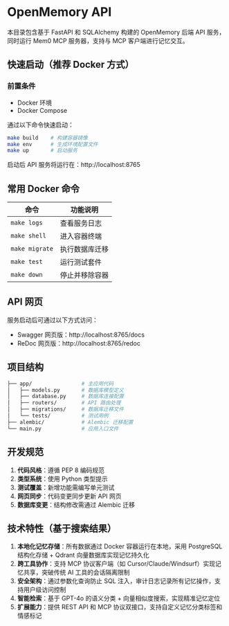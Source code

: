 # OpenMemory API

本目录包含基于 FastAPI 和 SQLAlchemy 构建的 OpenMemory 后端 API 服务，同时运行 Mem0 MCP 服务器，支持与 MCP 客户端进行记忆交互。

## 快速启动（推荐 Docker 方式）
### 前置条件
- Docker 环境
- Docker Compose

通过以下命令快速启动：
```bash
make build    # 构建容器镜像
make env      # 生成环境配置文件
make up       # 启动服务
```
启动后 API 服务将运行在：http://localhost:8765

## 常用 Docker 命令
| 命令          | 功能说明                     |
|---------------|----------------------------|
| `make logs`   | 查看服务日志                 |
| `make shell`  | 进入容器终端                 |
| `make migrate`| 执行数据库迁移               |
| `make test`   | 运行测试套件                 |
| `make down`   | 停止并移除容器               |

## API 网页
服务启动后可通过以下方式访问：
- Swagger 网页版：http://localhost:8765/docs
- ReDoc 网页版：http://localhost:8765/redoc

## 项目结构
```bash
├── app/                # 主应用代码
│   ├── models.py       # 数据库模型定义
│   ├── database.py     # 数据库连接配置
│   ├── routers/        # API 路由处理
│   ├── migrations/     # 数据库迁移文件
│   └── tests/          # 测试用例
├── alembic/            # Alembic 迁移配置
└── main.py             # 应用入口文件
```

## 开发规范
1. **代码风格**：遵循 PEP 8 编码规范
2. **类型系统**：使用 Python 类型提示
3. **测试覆盖**：新增功能需编写单元测试
4. **网页同步**：代码变更同步更新 API 网页
5. **数据库变更**：结构修改需通过 Alembic 迁移

## 技术特性（基于搜索结果）
1. **本地化记忆存储**：所有数据通过 Docker 容器运行在本地，采用 PostgreSQL 结构化存储 + Qdrant 向量数据库实现记忆持久化
2. **跨工具协作**：支持 MCP 协议客户端（如 Cursor/Claude/Windsurf）实现记忆共享，突破传统 AI 工具的会话隔离限制
3. **安全架构**：通过参数化查询防止 SQL 注入，审计日志记录所有记忆操作，支持用户级访问控制
4. **智能检索**：基于 GPT-4o 的语义分类 + 向量相似度搜索，实现精准记忆定位
5. **扩展能力**：提供 REST API 和 MCP 协议双接口，支持自定义记忆分类标签和情感标记